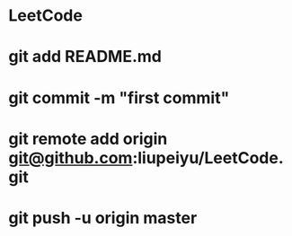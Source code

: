 # LeetCode
# git add README.md
# git commit -m "first commit"
# git remote add origin git@github.com:liupeiyu/LeetCode.git
# git push -u origin master